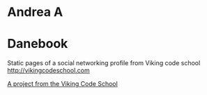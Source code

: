 Andrea A
=======

Danebook
==================


Static pages of a social networking profile from Viking code school
http://vikingcodeschool.com


[A project from the Viking Code School](http://www.vikingcodeschool.com)


